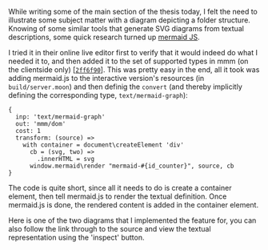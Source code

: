 While writing some of the main section of the thesis today,
I felt the need to illustrate some subject matter with a diagram depicting a folder structure.
Knowing of some similar tools that generate SVG diagrams from textual descriptions,
some quick research turned up [mermaid JS][mermaid].

I tried it in their online live editor first to verify that it would indeed do what I needed it to,
and then added it to the set of supported types in mmm (on the clientside only) \[[`2ff6f90`][2ff6f90]\].
This was pretty easy in the end, all it took was adding mermaid.js to the interactive version's resources (in `build/server.moon`)
and then definig the `convert` (and thereby implicitly defining the corresponding type, `text/mermaid-graph`):

    {
      inp: 'text/mermaid-graph'
      out: 'mmm/dom'
      cost: 1
      transform: (source) =>
        with container = document\createElement 'div'
          cb = (svg, two) =>
            .innerHTML = svg
          window.mermaid\render "mermaid-#{id_counter}", source, cb
    }
    
The code is quite short, since all it needs to do is create a container element,
then tell mermaid.js to render the textual definition.
Once mermaid.js is done, the rendered content is added in the container element.

Here is one of the two diagrams that I implemented the feature for,
you can also follow the link through to the source and view the textual representation using the 'inspect' button.

<mmm-embed path="/articles/mmmfs/mmmfs/tree_mainstream"></mmm-embed>

[mermaid]: https://mermaidjs.github.io/mermaid-live-editor/
[2ff6f90]: https://git.s-ol.nu/mmm/commit/2ff6f906c498c1b742dd8437a09c97ebe29a652a/
